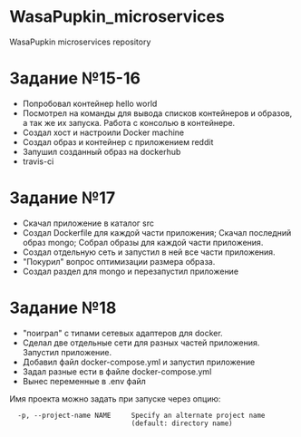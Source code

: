 # WasaPupkin_microservices
WasaPupkin microservices repository

# Задание №15-16

* Попробовал контейнер hello world
* Посмотрел на команды для вывода списков контейнеров и образов, а так же их запуска. Работа с консолью в контейнере.
* Создал хост и настроили Docker machine
* Создал образ и контейнер с приложением reddit
* Запушил созданный образ на dockerhub
* travis-ci

# Задание №17

* Скачал приложение в каталог src
* Создал Dockerfile для каждой части приложения; Скачал последний образ mongo; Собрал образы для каждой части приложения.
* Создал отдельную сеть и запустил в ней все части приложения.
* "Покурил" вопрос оптимизации размера образа.
* Создал раздел для mongo и перезапустил приложение

# Задание №18

* "поиграл" с типами сетевых адаптеров для docker.
* Сделал две отдельные сети для разных частей приложения. Запустил приложение.
* Добавил файл docker-compose.yml и запустил приложение
* Задал разные ести в файле docker-compose.yml
* Вынес переменные в .env файл

Имя проекта можно задать при запуске через опцию:
```
  -p, --project-name NAME     Specify an alternate project name
                              (default: directory name)
```
